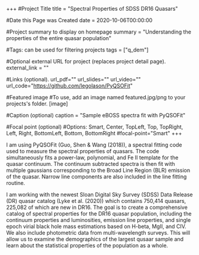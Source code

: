 +++
#Project Title
title = "Spectral Properties of SDSS DR16 Quasars"

#Date this Page was Created
date = 2020-10-06T00:00:00

#Project summary to display on homepage
summary = "Understanding the properties of the entire quasar population"

#Tags: can be used for filtering projects
tags = ["q_dem"]

#Optional external URL for project (replaces project detail page).
external_link = ""

#Links (optional).
url_pdf=""
url_slides=""
url_video=""
url_code="https://github.com/legolason/PyQSOFit"

#Featured image
#To use, add an image named featured.jpg/png to your projects's folder.
[image]

#Caption (optional)
caption = "Sample eBOSS spectra fit with PyQSOFit"

#Focal point (optional)
#Options: Smart, Center, TopLeft, Top, TopRight, Left, Right, BottomLeft, Bottom, BottomRight
#focal-point="Smart"
+++

I am using PyQSOFit (Guo, Shen & Wang (2018)), a spectral fitting code used to measure the spectral properties of quasars.  The code simultaneously fits a power-law, polynomial, and Fe II template for the quasar continuum.  The continuum subtracted spectra is then fit with multiple gaussians corresponding to the Broad Line Region (BLR) emission of the quasar.  Narrow line components are also included in the line fitting routine. 

I am working with the newest Sloan Digital Sky Survey (SDSS) Data Release (DR) quasar catalog (Lyke et al. (2020)) which contains 750,414 quasars, 225,082 of which are new in DR16.  The goal is to create a comprehensive catalog of spectral properties for the DR16 quasar population, including the continuum properties and luminosities, emission line properties, and single epoch virial black hole mass estimations based on H-beta, MgII, and CIV.  We also include photometric data from multi-wavelength surveys.  This will allow us to examine the demographics of the largest qusaar sample and learn about the statistical properties of the population as a whole.  
